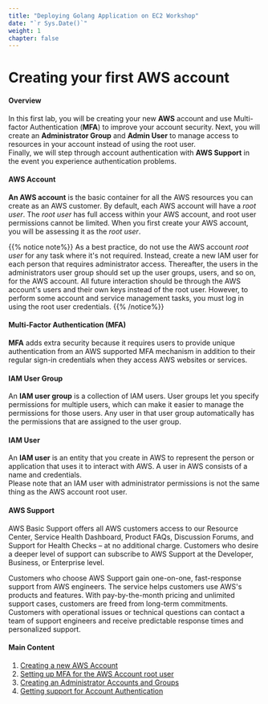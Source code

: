 ```yaml
---
title: "Deploying Golang Application on EC2 Workshop"
date: "`r Sys.Date()`"
weight: 1
chapter: false
---
```


# Creating your first AWS account

#### Overview
In this first lab, you will be creating your new **AWS** account and use Multi-factor Authentication (**MFA**) to improve your account security. Next, you will create an **Administrator Group** and **Admin User** to manage access to resources in your account instead of using the root user. \
Finally, we will step through account authentication with **AWS Support** in the event you experience authentication problems.

#### AWS Account
**An AWS account** is the basic container for all the AWS resources you can create as an AWS customer. By default, each AWS account will have a _root user_. The _root user_ has full access within your AWS account, and root user permissions cannot be limited. When you first create your AWS account, you will be assessing it as the _root user_.

{{% notice note%}}
As a best practice, do not use the AWS account _root user_ for any task where it's not required. Instead, create a new IAM user for each person that requires administrator access. Thereafter, the users in the administrators user group should set up the user groups, users, and so on, for the AWS account. All future interaction should be through the AWS account's users and their own keys instead of the root user. However, to perform some account and service management tasks, you must log in using the root user credentials.
{{% /notice%}}

#### Multi-Factor Authentication (MFA)
**MFA** adds extra security because it requires users to provide unique authentication from an AWS supported MFA mechanism in addition to their regular sign-in credentials when they access AWS websites or services.

#### IAM User Group 
An **IAM user group** is a collection of IAM users. User groups let you specify permissions for multiple users, which can make it easier to manage the permissions for those users. Any user in that user group automatically has the permissions that are assigned to the user group. 

#### IAM User
An **IAM user** is an entity that you create in AWS to represent the person or application that uses it to interact with AWS. A user in AWS consists of a name and credentials. \
Please note that an IAM user with administrator permissions is not the same thing as the AWS account root user.


#### AWS Support
AWS Basic Support offers all AWS customers access to our Resource Center, Service Health Dashboard, Product FAQs, Discussion Forums, and Support for Health Checks – at no additional charge. Customers who desire a deeper level of support can subscribe to AWS Support at the Developer, Business, or Enterprise level.

Customers who choose AWS Support gain one-on-one, fast-response support from AWS engineers. The service helps customers use AWS's products and features. With pay-by-the-month pricing and unlimited support cases, customers are freed from long-term commitments. Customers with operational issues or technical questions can contact a team of support engineers and receive predictable response times and personalized support.


#### Main Content

1. [Creating a new AWS Account](1-create-new-aws-account/)
2. [Setting up MFA for the AWS Account root user](2-MFA-Setup-For-AWS-User-(root))
3. [Creating an Administrator Accounts and Groups](3-create-admin-user-and-group/)
4. [Getting support for Account Authentication](4-verify-new-account/)
<!-- need to remove parenthesis for path in Hugo 0.88.1 for Windows-->